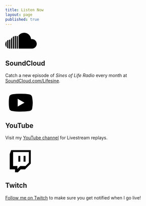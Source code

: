 ```yaml
---
title: Listen Now
layout: page
published: true
---
```

<a target="_blank" rel="me" href="https://soundcloud.com/{{ site.social.soundcloud }}">
    <svg role="img" viewBox="0 8 50 30" width="100px" height="60px" xmlns="http://www.w3.org/2000/svg"><title>SoundCloud</title>
    	<path xmlns="http://www.w3.org/2000/svg" d="M 30 11 C 26.398438 11 23 12.789063 21 15.6875 L 21 36 L 42.5 36 C 46.601563 36 50 32.601563 50 28.5 C 50 24.398438 46.601563 21 42.5 21 C 42 21 41.5 21.085938 41 21.1875 C 40.5 15.488281 35.800781 11 30 11 Z M 17 16 C 16.300781 16 15.601563 16.085938 15 16.1875 L 15 36 L 17 36 Z M 18 16 L 18 36 L 20 36 L 20 16.5 C 19.398438 16.300781 18.699219 16.101563 18 16 Z M 14 16.5 C 13.300781 16.800781 12.601563 17.101563 12 17.5 L 12 36 L 14 36 Z M 11 18.3125 C 10.199219 19.011719 9.5 19.90625 9 20.90625 L 9 36 L 11 36 Z M 6.5 22 C 6.324219 22.011719 6.148438 22.042969 6 22.09375 L 6 35.90625 C 6.300781 36.007813 6.699219 36 7 36 L 8 36 L 8 22.09375 C 7.699219 21.992188 7.300781 22 7 22 C 6.851563 22 6.675781 21.988281 6.5 22 Z M 5 22.3125 C 4.300781 22.511719 3.601563 22.8125 3 23.3125 L 3 34.6875 C 3.601563 35.085938 4.300781 35.488281 5 35.6875 Z M 2 24.09375 C 0.800781 25.394531 0 27.101563 0 29 C 0 30.898438 0.800781 32.605469 2 33.90625 Z"/>
</a>

## SoundCloud

Catch a new episode of _Sines of Life Radio_ every month at [SoundCloud.com/Lifesine](https://soundcloud.com/lifesine).

<br>

<a target="_blank" rel="me" href="https://www.youtube.com/channel/UCB8y_5POFkgr-Ok5UkgBO-Q">
    <svg role="img" viewBox="0 8 50 34" width="100px" height="60px" xmlns="http://www.w3.org/2000/svg"><title>YouTube</title>
        <path xmlns="http://www.w3.org/2000/svg" d="M 44.898438 14.5 C 44.5 12.300781 42.601563 10.699219 40.398438 10.199219 C 37.101563 9.5 31 9 24.398438 9 C 17.800781 9 11.601563 9.5 8.300781 10.199219 C 6.101563 10.699219 4.199219 12.199219 3.800781 14.5 C 3.398438 17 3 20.5 3 25 C 3 29.5 3.398438 33 3.898438 35.5 C 4.300781 37.699219 6.199219 39.300781 8.398438 39.800781 C 11.898438 40.5 17.898438 41 24.5 41 C 31.101563 41 37.101563 40.5 40.601563 39.800781 C 42.800781 39.300781 44.699219 37.800781 45.101563 35.5 C 45.5 33 46 29.398438 46.101563 25 C 45.898438 20.5 45.398438 17 44.898438 14.5 Z M 19 32 L 19 18 L 31.199219 25 Z"/>
</a>

## YouTube

Visit my [YouTube channel](http://videos.lifesinemusic.com) for Livestream replays.


<br>

<a target="_blank" rel="me" href="http://twitch.tv/lifesinemusic">
    <svg xmlns="http://www.w3.org/2000/svg" xmlns:xlink="http://www.w3.org/1999/xlink" width="90px" height="70px" viewBox="-10 0 256 268"><title>Twitch</title>
    	<path d="M17.458 0L0 46.556v186.201h63.983v34.934h34.931l34.898-34.934h52.36L256 162.954V0H17.458zm23.259 23.263H232.73v128.029l-40.739 40.741H128L93.113 226.92v-34.886H40.717V23.263zm64.008 116.405H128V69.844h-23.275v69.824zm63.997 0h23.27V69.844h-23.27v69.824z"/>
</a>

## Twitch

[Follow me on Twitch](https://twitch.tv/lifesinemusic) to make sure you get notified when I go live!


<br>